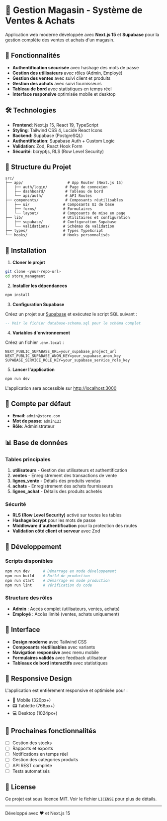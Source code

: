 # 🏪 Gestion Magasin - Système de Ventes & Achats

Application web moderne développée avec **Next.js 15** et **Supabase** pour la gestion complète des ventes et achats d'un magasin.

## 🎯 Fonctionnalités

- **Authentification sécurisée** avec hashage des mots de passe
- **Gestion des utilisateurs** avec rôles (Admin, Employé)
- **Gestion des ventes** avec suivi client et produits
- **Gestion des achats** avec suivi fournisseurs
- **Tableau de bord** avec statistiques en temps réel
- **Interface responsive** optimisée mobile et desktop

## 🛠️ Technologies

- **Frontend**: Next.js 15, React 19, TypeScript
- **Styling**: Tailwind CSS 4, Lucide React Icons
- **Backend**: Supabase (PostgreSQL)
- **Authentification**: Supabase Auth + Custom Logic
- **Validation**: Zod, React Hook Form
- **Sécurité**: bcryptjs, RLS (Row Level Security)

## 📁 Structure du Projet

```
src/
├── app/                    # App Router (Next.js 15)
│   ├── auth/login/        # Page de connexion
│   ├── dashboard/         # Tableau de bord
│   └── api/auth/          # API Routes
├── components/            # Composants réutilisables
│   ├── ui/               # Composants UI de base
│   ├── forms/            # Formulaires
│   └── layout/           # Composants de mise en page
├── lib/                  # Utilitaires et configuration
│   ├── supabase/         # Configuration Supabase
│   └── validations/      # Schémas de validation
├── types/                # Types TypeScript
└── hooks/                # Hooks personnalisés
```

## 🚀 Installation

1. **Cloner le projet**
```bash
git clone <your-repo-url>
cd store_managment
```

2. **Installer les dépendances**
```bash
npm install
```

3. **Configuration Supabase**

Créez un projet sur [Supabase](https://supabase.com) et exécutez le script SQL suivant :

```sql
-- Voir le fichier database-schema.sql pour le schéma complet
```

4. **Variables d'environnement**

Créez un fichier `.env.local` :

```env
NEXT_PUBLIC_SUPABASE_URL=your_supabase_project_url
NEXT_PUBLIC_SUPABASE_ANON_KEY=your_supabase_anon_key
SUPABASE_SERVICE_ROLE_KEY=your_supabase_service_role_key
```

5. **Lancer l'application**
```bash
npm run dev
```

L'application sera accessible sur [http://localhost:3000](http://localhost:3000)

## 👤 Compte par défaut

- **Email**: `admin@store.com`
- **Mot de passe**: `admin123`
- **Rôle**: Administrateur

## 📊 Base de données

### Tables principales

1. **utilisateurs** - Gestion des utilisateurs et authentification
2. **ventes** - Enregistrement des transactions de vente
3. **lignes_vente** - Détails des produits vendus
4. **achats** - Enregistrement des achats fournisseurs
5. **lignes_achat** - Détails des produits achetés

### Sécurité

- **RLS (Row Level Security)** activé sur toutes les tables
- **Hashage bcrypt** pour les mots de passe
- **Middleware d'authentification** pour la protection des routes
- **Validation côté client et serveur** avec Zod

## 🔧 Développement

### Scripts disponibles

```bash
npm run dev      # Démarrage en mode développement
npm run build    # Build de production
npm run start    # Démarrage en mode production
npm run lint     # Vérification du code
```

### Structure des rôles

- **Admin** : Accès complet (utilisateurs, ventes, achats)
- **Employé** : Accès limité (ventes, achats uniquement)

## 🎨 Interface

- **Design moderne** avec Tailwind CSS
- **Composants réutilisables** avec variants
- **Navigation responsive** avec menu mobile
- **Formulaires validés** avec feedback utilisateur
- **Tableaux de bord interactifs** avec statistiques

## 📱 Responsive Design

L'application est entièrement responsive et optimisée pour :
- 📱 Mobile (320px+)
- 📟 Tablette (768px+)
- 💻 Desktop (1024px+)

## 🔄 Prochaines fonctionnalités

- [ ] Gestion des stocks
- [ ] Rapports et exports
- [ ] Notifications en temps réel
- [ ] Gestion des catégories produits
- [ ] API REST complète
- [ ] Tests automatisés

## 📄 License

Ce projet est sous licence MIT. Voir le fichier `LICENSE` pour plus de détails.

---

Développé avec ❤️ et Next.js 15